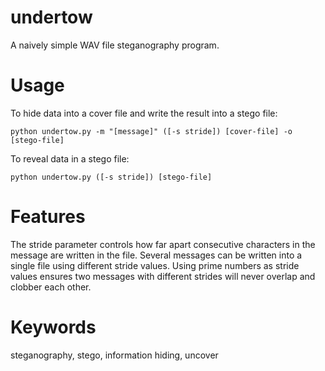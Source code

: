 # undertow

A naively simple WAV file steganography program.

# Usage

To hide data into a cover file and write the result into a stego file:

`python undertow.py -m "[message]" ([-s stride]) [cover-file] -o [stego-file]`

To reveal data in a stego file:

`python undertow.py ([-s stride]) [stego-file]`

# Features

The stride parameter controls how far apart consecutive characters in the message are written in the file. Several messages can be written into a single file using different stride values. Using prime numbers as stride values ensures two messages with different strides will never overlap and clobber each other.

# Keywords

steganography, stego, information hiding, uncover
